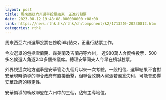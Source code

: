 ```yaml
---
layout: post
title: 馬來西亞六州選舉投票結束　正進行點票
date: 2023-08-12 19:48:08.000000000 +08:00
link: https://news.rthk.hk/rthk/ch/component/k2/1713210-20230812.htm
categories: rthk
---
```


馬來西亞六州選舉投票在傍晚6時結束，正進行點票工作。

今次選舉的包括雪蘭莪、森美蘭及吉蘭丹等六州， 近980萬人合資格投票，500多名候選人角逐240多個州議席。總理安華同夫人今早在檳城投票。

外界視這次地方選舉是安華管治九個月以來一次考驗。一般相信，選舉結果不會對安華現時領導的聯合政府有直接衝擊，但聯合政府內黨派若嚴重失利，可能會影響安華政府的穩定性。

安華領導的執政聯盟在六州中的三個，佔有主導地位。
